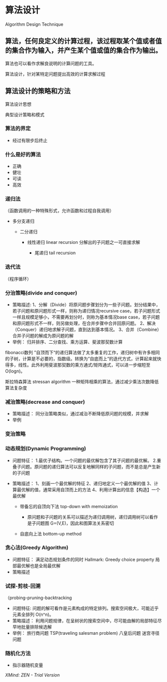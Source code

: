 # 算法设计
Algorithm Design Technique

## 算法，任何良定义的计算过程，该过程取某个值或者值的集合作为输入，并产生某个值或值的集合作为输出。

算法也可以看作求解良说明的计算问题的工具。

算法设计，针对某特定问题提出高效的计算求解过程

## 算法设计的策略和方法
算法设计思想

典型设计策略和模式

### 算法的界定

- 经过有限步后终止

### 什么是好的算法

- 正确
- 健壮
- 可读
- 高效

### 递归法
（函数调用的一种特殊形式，允许函数和过程自我调用）

- 多分支递归

	- 二分递归

		- 线性递归
linear recursion
分解出的子问题之一可直接求解

			- 尾递归
tail recursion

### 迭代法
（程序循环）

### 分治策略(divide and conquer)

- 策略描述:
1、分解（Divide）将原问题步骤划分为一些子问题。划分结果中，若子问题和原问题形式一样，则称为递归情况recursive case，若子问题形式一样且规模足够小，不需要再划分时，则称为基本情况base case，若子问题和原问题形式不一样，则另做处理，在合并步骤中合并回原问题。
2、解决（Conquer）递归地求解子问题，直到达到基本情况。
3、合并（Combine）合并子问题的解成为原问题的解
- 举例：
归并排序、二分查找、乘方运算、斐波那契数计算

fibonacci数列 ”自顶而下“的递归算法做了太多重复的工作，递归树中有许多相同的子树，计算是不必要的，指数级。转换为“自底而上“的迭代方式，计算起来就快得多，线性。此外利用斐波那契数的乘方通式/矩阵通式，可以进一步缩短至O(logn)。

斯拉特森算法 stressan algorithm
一种矩阵相乘的算法，通过减少乘法次数降低算法复杂度

### 减治策略(decrease and conquer)

- 策略描述：
同分治策略类似，通过减治不断降低原问题的规模，并求解
- 举例

### 变治策略

### 动态规划(Dynamic Programming)

- 问题特征：
1.最优子结构。一个问题的最优解包含了其子问题的最优解。
2.重叠子问题。原问题的递归算法可以反复地解同样的子问题，而不是总是产生新的子问题
- 策略描述：
1、刻画一个最优解的特征
2、递归地定义一个最优解的值
3、计算最优解的值，通常采用自顶而上的方法
4、利用计算出的信息【构造】一个最优解

	- 带备忘的自顶向下法
top-down with memoization

		- 原问题和子问题的关系可以描述为递归调用树，递归调用树可以看作是子问题图 G=(V,E)，因此和图算法关系密切

	- 自底向上法
bottom-up method

### 贪心法(Greedy Algorithm)

- 问题特征：
满足动态规划条件的同时
Hallmark: Greedy choice property
局部最优解也是全局最优解
- 策略描述

### 试探-剪枝-回溯
（probing-pruning-backtracking

- 问题特征:
 问题的解可看作是元素构成的特定排列。搜索空间极大，可能近乎元素全排列 O(n^n)。
- 策略描述：
利用问题规律，在呈树状的搜索空间中，尽可能由解的局部特征尽早地批量排除候选解
- 举例：
旅行商问题 TSP(traveling salesman problem)
八皇后问题
迷宫寻径问题

### 随机化方法

- 指示器随机变量

*XMind: ZEN - Trial Version*